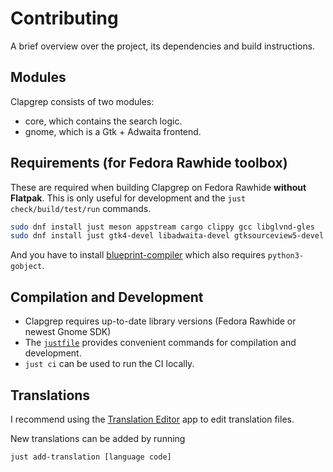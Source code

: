 # Contributing

A brief overview over the project, its dependencies and build instructions.

## Modules

Clapgrep consists of two modules:

- core, which contains the search logic.
- gnome, which is a Gtk + Adwaita frontend.

## Requirements (for Fedora Rawhide toolbox)

These are required when building Clapgrep on Fedora Rawhide **without Flatpak**.
This is only useful for development and the `just check/build/test/run` commands.

```sh
sudo dnf install just meson appstream cargo clippy gcc libglvnd-gles
sudo dnf install just gtk4-devel libadwaita-devel gtksourceview5-devel poppler-glib-devel
```

And you have to install [blueprint-compiler](https://jwestman.pages.gitlab.gnome.org/blueprint-compiler/setup.html) which also requires `python3-gobject`.

## Compilation and Development

- Clapgrep requires up-to-date library versions (Fedora Rawhide or newest Gnome SDK)
- The [`justfile`](./justfile) provides convenient commands for compilation and development.
- `just ci` can be used to run the CI locally.

## Translations

I recommend using the [Translation Editor](https://flathub.org/apps/org.gnome.Gtranslator) app to edit translation files.

New translations can be added by running

```sh
just add-translation [language code]
```
